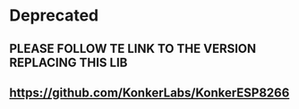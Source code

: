 # Deprecated

## PLEASE FOLLOW TE LINK TO THE VERSION REPLACING THIS LIB
## https://github.com/KonkerLabs/KonkerESP8266
